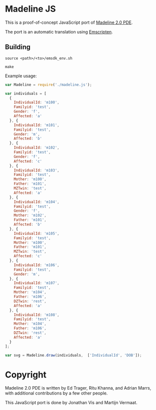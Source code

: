 Madeline JS
===========

This is a proof-of-concept JavaScript port of
[Madeline 2.0 PDE](https://github.com/piratical/Madeline_2.0_PDE).

The port is an automatic translation using
[Emscripten](https://github.com/kripken/emscripten).

Building
--------

`source <path>/<to>/emsdk_env.sh`

`make`

Example usage:

```javascript
var Madeline = require('./madeline.js');

var individuals = [
  {
    IndividualId: 'm100',
    Familyid: 'test',
    Gender: 'f',
    Affected: 'a'
  }, {
    IndividualId: 'm101',
    Familyid: 'test',
    Gender: 'm',
    Affected: 'b'
  }, {
    IndividualId: 'm102',
    Familyid: 'test',
    Gender: 'f',
    Affected: 'c'
  }, {
    IndividualId: 'm103',
    Familyid: 'test',
    Mother: 'm100',
    Father: 'm101',
    MZTwin: 'test',
    Affected: 'a'
  }, {
    IndividualId: 'm104',
    Familyid: 'test',
    Gender: 'f',
    Mother: 'm102',
    Father: 'm101',
    Affected: 'b'
  }, {
    IndividualId: 'm105',
    Familyid: 'test',
    Mother: 'm100',
    Father: 'm101',
    MZTwin: 'test',
    Affected: 'c'
  }, {
    IndividualId: 'm106',
    Familyid: 'test',
    Gender: 'm',
  }, {
    IndividualId: 'm107',
    Familyid: 'test',
    Mother: 'm104',
    Father: 'm106',
    DZTwin: 'rest',
    Affected: 'a'
  }, {
    IndividualId: 'm108',
    Familyid: 'test',
    Mother: 'm104',
    Father: 'm106',
    DZTwin: 'rest',
    Affected: 'a'
  }
];

var svg = Madeline.draw(individuals,  ['IndividualId', 'DOB']);
```


Copyright
=========

Madeline 2.0 PDE is written by Ed Trager, Ritu Khanna, and Adrian Marrs, with
additional contributions by a few other people.

This JavaScript port is done by Jonathan Vis and Martijn Vermaat.

